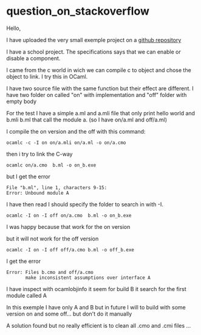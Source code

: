 # question_on_stackoverflow

Hello,

I have uploaded the very small exemple project on a [github repository][1]

I have a school project. The specifications says that we can enable or disable a component.

I came from the c world in wich we can compile c to object and chose the object to link. I try this in OCaml.

I have two source file with the same function but their effect are different.
I have two folder on called "on" with implementation and "off" folder with empty body

For the test I have a simple a.ml and a.mli file that only print hello world and b.mli b.ml that call the module a. (so I have on/a.ml and off/a.ml)

I compile the on version and the off with this command:
```
ocamlc -c -I on on/a.mli on/a.ml -o on/a.cmo
```
then i try to link the C-way
```
ocamlc on/a.cmo  b.ml -o on_b.exe
```
but I get the error
```
File "b.ml", line 1, characters 9-15:
Error: Unbound module A
```

I have then read I should specify the folder to search in with -I.
```
ocamlc -I on -I off on/a.cmo  b.ml -o on_b.exe
```

I was happy because that work for the on version

but it will not work for the off version
```
ocamlc -I on -I off off/a.cmo b.ml -o off_b.exe
```
I get the error
```
Error: Files b.cmo and off/a.cmo
       make inconsistent assumptions over interface A
```

I have inspect with ocamlobjinfo it seem for build B it search for the first module called A

In this exemple I have only A and B but in future I will to build with some version on and some off... but don't do it manually

A solution found but no really efficient is to clean all .cmo and .cmi files ...


  [1]: https://github.com/Et7f3/question_on_stackoverflow
